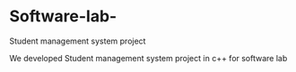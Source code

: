 # Software-lab-
Student management system project

We developed Student management system project in c++ for software lab
